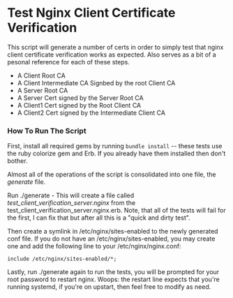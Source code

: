 # Test Nginx Client Certificate Verification

This script will generate a number of certs in order to simply test that nginx client certificate verification works as expected. Also serves as a bit of a pesonal reference for each of these steps.

* A Client Root CA
* A Client Intermediate CA Signbed by the root Client CA
* A Server Root CA
* A Server Cert signed by the Server Root CA
* A Client1 Cert signed by the Root Client CA
* A Client2 Cert signed by the Intermediate Client CA


### How To Run The Script

First, install all required gems by running ``bundle install`` -- these tests use the ruby colorize gem and Erb. If you already have them
installed then don't bother.

Almost all of the operations of the script is consolidated into one file, the *generate* file.

Run ./generate - This will create a file called *test_client_verification_server.nginx* from the test_client_verification_server.nginx.erb.
Note, that all of the tests will fail for the first, I can fix that but after all this is a "quick and dirty test".

Then create a symlink in /etc/nginx/sites-enabled to the newly generated conf file. If you do not have an /etc/nginx/sites-enabled, you may create one and add the following line to your /etc/nginx/nginx.conf:
```
include /etc/nginx/sites-enabled/*;
```

Lastly, run ./generate again to run the tests, you will be prompted for your root password to restart nginx. Woops: the restart line
expects that you're running systemd, if you're on upstart, then feel free to modify as need.
